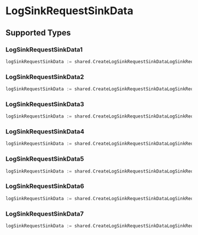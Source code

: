 # LogSinkRequestSinkData


## Supported Types

### LogSinkRequestSinkData1

```go
logSinkRequestSinkData := shared.CreateLogSinkRequestSinkDataLogSinkRequestSinkData1(shared.LogSinkRequestSinkData1{/* values here */})
```

### LogSinkRequestSinkData2

```go
logSinkRequestSinkData := shared.CreateLogSinkRequestSinkDataLogSinkRequestSinkData2(shared.LogSinkRequestSinkData2{/* values here */})
```

### LogSinkRequestSinkData3

```go
logSinkRequestSinkData := shared.CreateLogSinkRequestSinkDataLogSinkRequestSinkData3(shared.LogSinkRequestSinkData3{/* values here */})
```

### LogSinkRequestSinkData4

```go
logSinkRequestSinkData := shared.CreateLogSinkRequestSinkDataLogSinkRequestSinkData4(shared.LogSinkRequestSinkData4{/* values here */})
```

### LogSinkRequestSinkData5

```go
logSinkRequestSinkData := shared.CreateLogSinkRequestSinkDataLogSinkRequestSinkData5(shared.LogSinkRequestSinkData5{/* values here */})
```

### LogSinkRequestSinkData6

```go
logSinkRequestSinkData := shared.CreateLogSinkRequestSinkDataLogSinkRequestSinkData6(shared.LogSinkRequestSinkData6{/* values here */})
```

### LogSinkRequestSinkData7

```go
logSinkRequestSinkData := shared.CreateLogSinkRequestSinkDataLogSinkRequestSinkData7(shared.LogSinkRequestSinkData7{/* values here */})
```

